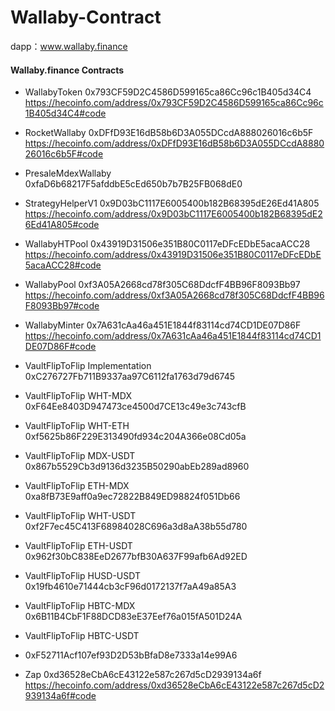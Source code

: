 # Wallaby-Contract

dapp：www.wallaby.finance

#### Wallaby.finance Contracts

- WallabyToken 
0x793CF59D2C4586D599165ca86Cc96c1B405d34C4
https://hecoinfo.com/address/0x793CF59D2C4586D599165ca86Cc96c1B405d34C4#code

- RocketWallaby
0xDFfD93E16dB58b6D3A055DCcdA888026016c6b5F
https://hecoinfo.com/address/0xDFfD93E16dB58b6D3A055DCcdA888026016c6b5F#code

- PresaleMdexWallaby
0xfaD6b68217F5afddbE5cEd650b7b7B25FB068dE0

- StrategyHelperV1
0x9D03bC1117E6005400b182B68395dE26Ed41A805
https://hecoinfo.com/address/0x9D03bC1117E6005400b182B68395dE26Ed41A805#code

- WallabyHTPool 
0x43919D31506e351B80C0117eDFcEDbE5acaACC28
https://hecoinfo.com/address/0x43919D31506e351B80C0117eDFcEDbE5acaACC28#code


- WallabyPool 
0xf3A05A2668cd78f305C68DdcfF4BB96F8093Bb97
https://hecoinfo.com/address/0xf3A05A2668cd78f305C68DdcfF4BB96F8093Bb97#code

- WallabyMinter
0x7A631cAa46a451E1844f83114cd74CD1DE07D86F
https://hecoinfo.com/address/0x7A631cAa46a451E1844f83114cd74CD1DE07D86F#code

- VaultFlipToFlip Implementation 
0xC276727Fb711B9337aa97C6112fa1763d79d6745

- VaultFlipToFlip WHT-MDX 
0xF64Ee8403D947473ce4500d7CE13c49e3c743cfB

- VaultFlipToFlip WHT-ETH 
0xf5625b86F229E313490fd934c204A366e08Cd05a

- VaultFlipToFlip MDX-USDT
0x867b5529Cb3d9136d3235B50290abEb289ad8960

- VaultFlipToFlip ETH-MDX 
0xa8fB73E9aff0a9ec72822B849ED98824f051Db66

- VaultFlipToFlip WHT-USDT 
0xf2F7ec45C413F68984028C696a3d8aA38b55d780

- VaultFlipToFlip ETH-USDT 
0x962f30bC838EeD2677bfB30A637F99afb6Ad92ED

- VaultFlipToFlip HUSD-USDT 
0x19fb4610e71444cb3cF96d0172137f7aA49a85A3

- VaultFlipToFlip HBTC-MDX 
0x6B11B4CbF1F88DCD83eE37Eef76a015fA501D24A

- VaultFlipToFlip HBTC-USDT 
- 0xF52711Acf107ef93D2D53bBfaD8e7333a14e99A6


- Zap
0xd36528eCbA6cE43122e587c267d5cD2939134a6f
https://hecoinfo.com/address/0xd36528eCbA6cE43122e587c267d5cD2939134a6f#code

